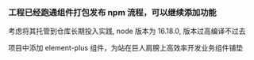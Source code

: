 ### 工程已经跑通组件打包发布 npm 流程，可以继续添加功能

考虑将其托管到仓库长期投入实践, node 版本为 16.18.0, 版本过高编译不过去

项目中添加 element-plus 组件，为站在巨人肩膀上高效率开发业务组件铺垫
